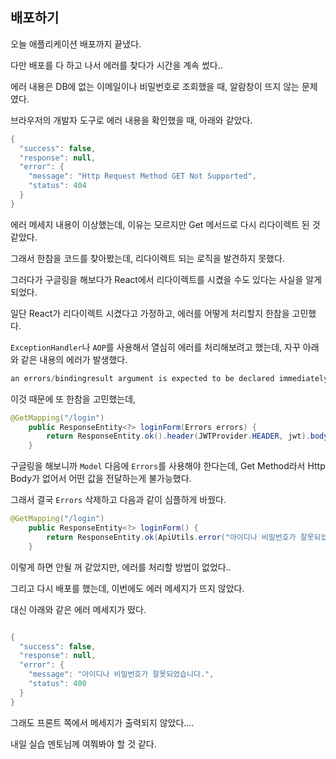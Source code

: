 ## 배포하기

오늘 애플리케이션 배포까지 끝냈다.

다만 배포를 다 하고 나서 에러를 찾다가 시간을 계속 썼다..

에러 내용은 DB에 없는 이메일이나 비밀번호로 조회했을 때, 알람창이 뜨지 않는 문제였다.

브라우저의 개발자 도구로 에러 내용을 확인했을 때, 아래와 같았다.

```java
{
  "success": false,
  "response": null,
  "error": {
    "message": "Http Request Method GET Not Supported",
    "status": 404
  }
}
```

에러 메세지 내용이 이상했는데, 이유는 모르지만 Get 메서드로 다시 리다이렉트 된 것 같았다.

그래서 한참을 코드를 찾아봤는데, 리다이렉트 되는 로직을 발견하지 못했다.

그러다가 구글링을 해보다가 React에서 리다이렉트를 시켰을 수도 있다는 사실을 알게 되었다.

일단 React가 리다이렉트 시켰다고 가정하고, 에러를 어떻게 처리할지 한참을 고민했다.

`ExceptionHandler`나 `AOP`를 사용해서 열심히 에러를 처리해보려고 했는데, 자꾸 아래와 같은 내용의 에러가 발생했다.

```java
an errors/bindingresult argument is expected to be declared immediately after the model attribute, the @requestbody or the @requestpart arguments to which they apply
```

이것 때문에 또 한참을 고민했는데, 

```java
@GetMapping("/login")
    public ResponseEntity<?> loginForm(Errors errors) {
        return ResponseEntity.ok().header(JWTProvider.HEADER, jwt).body(ApiUtils.success(null));
    }
```

구글링을 해보니까 `Model` 다음에 `Errors`를 사용해야 한다는데, Get Method라서 Http Body가 없어서 어떤 값을 전달하는게 불가능했다.

그래서 결국 `Errors` 삭제하고 다음과 같이 심플하게 바꿨다.

```java
@GetMapping("/login")
    public ResponseEntity<?> loginForm() {
        return ResponseEntity.ok(ApiUtils.error("아이디나 비밀번호가 잘못되었습니다.", HttpStatus.BAD_REQUEST));
    }
```

이렇게 하면 안될 꺼 같았지만, 에러를 처리할 방법이 없었다..

그리고 다시 배포를 했는데, 이번에도 에러 메세지가 뜨지 않았다.

대신 아래와 같은 에러 메세지가 떴다.

```java

{
  "success": false,
  "response": null,
  "error": {
    "message": "아이디나 비밀번호가 잘못되었습니다.",
    "status": 400
  }
}
```

그래도 프론트 쪽에서 메세지가 출력되지 않았다….

내일 실습 멘토님께 여쭤봐야 할 것 같다.
